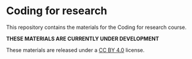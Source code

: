 # Coding for research

This repository contains the materials for the Coding for research course.

**THESE MATERIALS ARE CURRENTLY UNDER DEVELOPMENT**

These materials are released under a [CC BY 4.0](LICENSE.md) license.


